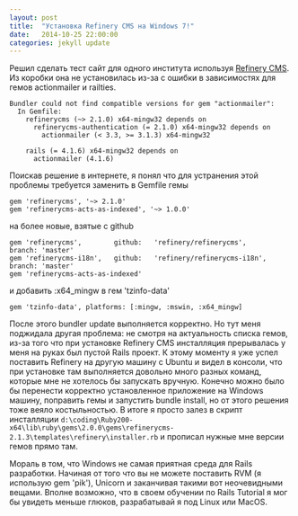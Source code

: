 ```yaml
---
layout: post
title:  "Установка Refinery CMS на Windows 7!"
date:   2014-10-25 22:00:00
categories: jekyll update
---
```


Решил сделать тест сайт для одного института используя [Refinery CMS][refinery]. Из коробки она не установилась из-за с ошибки в зависимостях для гемов actionmailer и railties.

	Bundler could not find compatible versions for gem "actionmailer":
	  In Gemfile:
	    refinerycms (~> 2.1.0) x64-mingw32 depends on
	      refinerycms-authentication (= 2.1.0) x64-mingw32 depends on
	        actionmailer (< 3.3, >= 3.1.3) x64-mingw32

	    rails (= 4.1.6) x64-mingw32 depends on
	      actionmailer (4.1.6)

Поискав решение в интернете, я понял что для устранения этой проблемы требуется заменить в Gemfile гемы

	gem 'refinerycms', '~> 2.1.0'
	gem 'refinerycms-acts-as-indexed', '~> 1.0.0'

на более новые, взятые с github

	gem 'refinerycms',        github:   'refinery/refinerycms',       branch: 'master'
	gem 'refinerycms-i18n',   github:   'refinery/refinerycms-i18n',  branch: 'master'
	gem 'refinerycms-acts-as-indexed'

и добавить :x64_mingw в гем 'tzinfo-data'

	gem 'tzinfo-data', platforms: [:mingw, :mswin, :x64_mingw]


После этого bundler update выполняется корректно. Но тут меня поджидала другая проблема: не смотря на актуальность списка гемов, из-за того что при установке Refinery CMS инсталляция прерывалась у меня на руках был пустой Rails проект. К этому моменту я уже успел поставить Refinery на другую машину с Ubuntu и видел в консоли, что при установке там выполняется довольно много разных команд, которые мне не хотелось бы запускать вручную. Конечно можно было бы перенести корректно установленное приложение на Windows машину, поправить гемы и запустить bundle install, но от этого решения тоже веяло костыльностью. В итоге я просто залез в скрипт инсталляции <code>d:\coding\Ruby200-x64\lib\ruby\gems\2.0.0\gems\refinerycms-2.1.3\templates\refinery\installer.rb</code> и прописал нужные мне версии гемов прямо там.

Мораль в том, что Windows не самая приятная среда для Rails разработки. Начиная от того что вы не можете поставить RVM (я использую gem 'pik'), Unicorn и заканчивая такими вот неочевидными вещами. Вполне возможно, что в своем обучении по Rails Tutorial я мог бы увидеть меньше глюков, разрабатывай я под Linux или MacOS.

[refinery]: http://refinerycms.com/